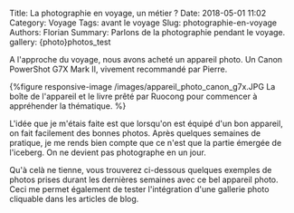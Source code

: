 Title: La photographie en voyage, un métier ?
Date: 2018-05-01 11:02
Category: Voyage
Tags: avant le voyage
Slug: photographie-en-voyage
Authors: Florian
Summary: Parlons de la photographie pendant le voyage.
gallery: {photo}photos_test

A l'approche du voyage, nous avons acheté un appareil photo. Un Canon PowerShot G7X Mark II, vivement recommandé par Pierre.

{%figure responsive-image /images/appareil_photo_canon_g7x.JPG La boîte de l'appareil et le livre prêté par Ruocong pour commencer à appréhender la thématique. %}

L'idée que je m'étais faite est que lorsqu'on est équipé d'un bon appareil, on fait facilement des bonnes photos. Après quelques semaines de pratique, je me rends bien compte que ce n'est que la partie émergée de l'iceberg. On ne devient pas photographe en un jour. 

Qu'à celà ne tienne, vous trouverez ci-dessous quelques exemples de photos prises durant les dernières semaines avec ce bel appareil photo. Ceci me permet également de tester l'intégration d'une gallerie photo cliquable dans les articles de blog.

